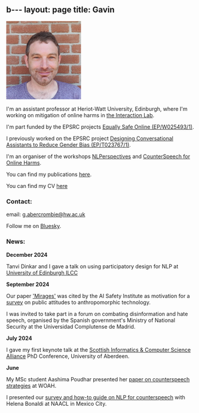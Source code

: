 b---
layout: page
title: Gavin
---

<img src="images/IMG-20220703-WA0000-02.jpeg" alt="portrait" width="200"/>

I'm an assistant professor at Heriot-Watt University, Edinburgh, where I'm working on mitigation of online harms in [the Interaction Lab](https://sites.google.com/site/hwinteractionlab/).

I'm part funded by the EPSRC projects [Equally Safe Online (EP/W025493/1)](https://sites.google.com/view/equallysafeonline/home). 

I previously worked on the EPSRC project [Designing Conversational Assistants to Reduce Gender Bias (EP/T023767/1)](https://sites.google.com/view/convai-gender-bias).

I'm an organiser of the workshops [NLPerspectives](https://nlperspectives.di.unito.it/) and [CounterSpeech for Online Harms](https://sites.google.com/view/cs4oa).


You can find my publications [here](https://scholar.google.com/citations?user=AHLy4VgAAAAJ&hl=en).

You can find my CV [here](files/AcademicCV2024.pdf)

### Contact:

email: g.abercrombie@hw.ac.uk

Follow me on [Bluesky](https://bsky.app/profile/gavina.bsky.social).

### News:

**December 2024**

Tanvi Dinkar and I gave a talk on using participatory design for NLP at [University of Edinburgh ILCC](https://informatics.ed.ac.uk/ilcc)

**September 2024**

Our paper ['Mirages'](https://aclanthology.org/2023.emnlp-main.290/) was cited by the AI Safety Institute as motivation for a [survey](https://www.aisi.gov.uk/work/should-ai-systems-behave-like-people) on public attitudes to anthropomorphic technology.

I was invited to take part in a forum on combating disinformation and hate speech, organised by the Spanish government's Ministry of National Security at the Universidad Complutense de Madrid.

**July 2024**

I gave my first keynote talk at the [Scottish Informatics & Computer Science Alliance](https://www.sicsa.ac.uk/) PhD Conference, University of Aberdeen.

**June**

My MSc student Aashima Poudhar presented her [paper on counterspeech strategies](https://aclanthology.org/2024.woah-1.20/) at WOAH.

I presented our [survey and how-to guide on NLP for counterspeech](https://aclanthology.org/2024.findings-naacl.221/) with Helena Bonaldi at NAACL in Mexico City.
